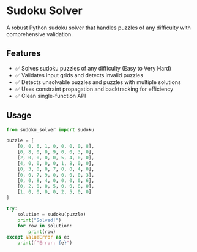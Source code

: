 # Sudoku Solver

A robust Python sudoku solver that handles puzzles of any difficulty with comprehensive validation.

## Features

- ✅ Solves sudoku puzzles of any difficulty (Easy to Very Hard)
- ✅ Validates input grids and detects invalid puzzles
- ✅ Detects unsolvable puzzles and puzzles with multiple solutions
- ✅ Uses constraint propagation and backtracking for efficiency
- ✅ Clean single-function API

## Usage

```python
from sudoku_solver import sudoku

puzzle = [
    [0, 0, 6, 1, 0, 0, 0, 0, 8],
    [0, 8, 0, 0, 9, 0, 0, 3, 0],
    [2, 0, 0, 0, 0, 5, 4, 0, 0],
    [4, 0, 0, 0, 0, 1, 8, 0, 0],
    [0, 3, 0, 0, 7, 0, 0, 4, 0],
    [0, 0, 7, 9, 0, 0, 0, 0, 3],
    [0, 0, 8, 4, 0, 0, 0, 0, 6],
    [0, 2, 0, 0, 5, 0, 0, 8, 0],
    [1, 0, 0, 0, 0, 2, 5, 0, 0]
]

try:
    solution = sudoku(puzzle)
    print("Solved!")
    for row in solution:
        print(row)
except ValueError as e:
    print(f"Error: {e}")

